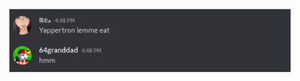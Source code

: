 <div align=center>
  <img src="https://raw.githubusercontent.com/7granddadfacereveal/yappertron-let-me-eat/refs/heads/main/mug.png">
</div>
